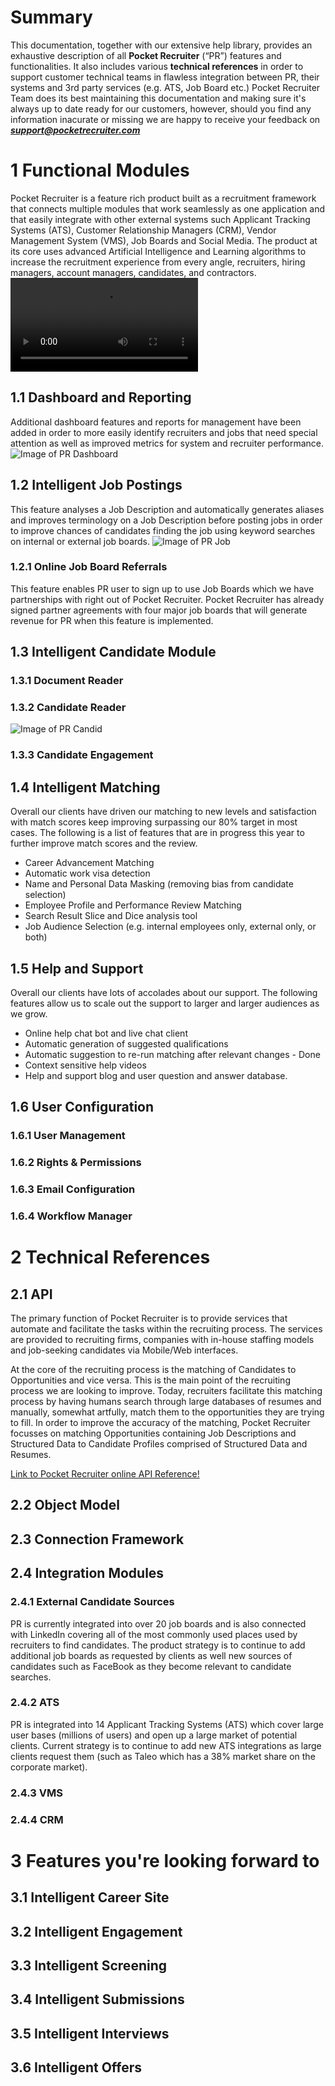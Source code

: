 # Summary
This documentation, together with our extensive help library, provides an exhaustive description of all **Pocket Recruiter** (“PR”) features and functionalities. It also includes various **technical references** in order to support customer technical teams in flawless integration between PR, their systems and 3rd party services (e.g. ATS, Job Board etc.)
Pocket Recruiter Team does its best maintaining this documentation and making sure it's always up to date ready for our customers, however, should you find any information inacurate or missing we are happy to receive your feedback on _**support@pocketrecruiter.com**_

# 1 Functional Modules
Pocket Recruiter is a feature rich product built as a recruitment framework that connects multiple modules that work seamlessly as one application and that easily integrate with other external systems such Applicant Tracking Systems (ATS), Customer Relationship Managers (CRM), Vendor Management System (VMS), Job Boards and Social Media. The product at its core uses advanced Artificial Intelligence and Learning algorithms to increase the recruitment experience from every angle, recruiters, hiring managers, account managers, candidates, and contractors. 
<video src="https://s3.amazonaws.com/prweb-assets-prod/documents/after_login.mp4" controls preload></video>

## 1.1 Dashboard and Reporting
Additional dashboard features and reports for management have been added in order to more easily identify recruiters and jobs that need special attention as well as improved metrics for system and recruiter performance.
![Image of PR Dashboard](https://donutti.github.io/Pocket-Documentation/Dashboard_01.png)


## 1.2 Intelligent Job Postings
This feature analyses a Job Description and automatically generates aliases and improves terminology on a Job Description before posting jobs in order to improve chances of candidates finding the job using keyword searches on internal or external job boards.
![Image of PR Job](https://donutti.github.io/Pocket-Documentation/Opportunity_01.png)

### 1.2.1 Online Job Board Referrals
This feature enables PR user to sign up to use Job Boards which we have partnerships with right out of Pocket Recruiter. Pocket Recruiter has already signed partner agreements with four major job boards that will generate revenue for PR when this feature is implemented.

## 1.3 Intelligent Candidate Module
### 1.3.1 Document Reader
### 1.3.2 Candidate Reader
![Image of PR Candid](https://donutti.github.io/Pocket-Documentation/Candidate_01.png)

### 1.3.3 Candidate Engagement
## 1.4 Intelligent Matching
Overall our clients have driven our matching to new levels and satisfaction with match scores keep improving surpassing our 80% target in most cases. The following is a list of features that are in progress this year to further improve match scores and the review. 
 * Career Advancement Matching
 * Automatic work visa detection
 * Name and Personal Data Masking (removing bias from candidate selection)
 * Employee Profile and Performance Review Matching
 * Search Result Slice and Dice analysis tool
 * Job Audience Selection (e.g. internal employees only, external only, or both)

## 1.5 Help and Support
Overall our clients have lots of accolades about our support. The following features allow us to scale out the support to larger and larger audiences as we grow.
 * Online help chat bot and live chat client
 * Automatic generation of suggested qualifications
 * Automatic suggestion to re-run matching after relevant changes - Done
 * Context sensitive help videos
 * Help and support blog and user question and answer database.


## 1.6 User Configuration
### 1.6.1 User Management
### 1.6.2 Rights & Permissions
### 1.6.3 Email Configuration
### 1.6.4 Workflow Manager

# 2 Technical References
## 2.1 API
The primary function of Pocket Recruiter is to provide services that automate and facilitate the tasks within the recruiting process. The services are provided to recruiting firms, companies with in-house staffing models and job-seeking candidates via Mobile/Web interfaces.

At the core of the recruiting process is the matching of Candidates to Opportunities and vice versa. This is the main point of the recruiting process we are looking to improve. Today, recruiters facilitate this matching process by having humans search through large databases of resumes and manually, somewhat artfully, match them to the opportunities they are trying to fill. In order to improve the accuracy of the matching, Pocket Recruiter focusses on matching Opportunities containing Job Descriptions and Structured Data to Candidate Profiles comprised of Structured Data and Resumes.

[Link to Pocket Recruiter online API Reference!](https://dev-api.pocketrecruiter.com)

## 2.2 Object Model
## 2.3 Connection Framework
## 2.4 Integration Modules
### 2.4.1 External Candidate Sources
PR is currently integrated into over 20 job boards and is also connected with LinkedIn covering all of the most commonly used places used by recruiters to find candidates. The product strategy is to continue to add additional job boards as requested by clients as well new sources of candidates such as FaceBook as they become relevant to candidate searches. 

### 2.4.2 ATS
PR is integrated into 14 Applicant Tracking Systems (ATS) which cover large user bases (millions of users) and open up a large market of potential clients. Current strategy is to continue to add new ATS integrations as large clients request them (such as Taleo which has a 38% market share on the corporate market).

### 2.4.3 VMS
### 2.4.4 CRM

# 3 Features you're looking forward to
## 3.1 Intelligent  Career Site
## 3.2 Intelligent Engagement
## 3.3 Intelligent Screening
## 3.4 Intelligent Submissions
## 3.5 Intelligent Interviews
## 3.6 Intelligent Offers
